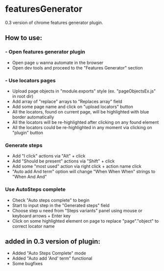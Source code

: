 # featuresGenerator
0.3 version of chrome features generator plugin.

## How to use:
### - Open features generator plugin
* Open page u wanna automate in the browser
* Open dev tools and proceed to the "Features Generator" section
### - Use locators pages
* Upload page objects in "module.exports" style (ex. "pageObjectsEx.js" in root dir)
* Add array of "replace" arrays to "Replaces array" field
* Add some page name and click on "upload locators" button
* All the locators, found on current page, will be highlighted with blue border automatically
* All the locators will be re-highlighted after clicking on any found element
* All the locators could be re-highlighted in any moment via clicking on "plugin" button
### Generate steps
* Add "I click" actions via "Alt" + click
* Add "Should be present" actions via "Shift" + click
* Add some "most used" action via right click + action name click
* "Auto add And term" option will change "When When When" strings to "When And And"
### Use AutoSteps complete
* Check "Auto steps complete" to begin
* Start to input step in the "Generated steps" field
* Choose step u need from "Steps variants" panel using mouse or keyboard arrows + Enter key
* Click on some highlighted element on page to replace "page"."object" to correct locator name

## added in 0.3 version of plugin:
* Added "Auto Steps Complete" mode
* Added "Auto add 'And' term" functional
* Some bugfixes